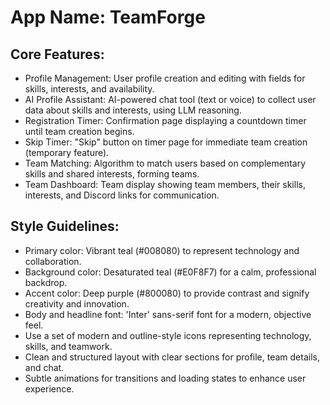 # **App Name**: TeamForge

## Core Features:

- Profile Management: User profile creation and editing with fields for skills, interests, and availability.
- AI Profile Assistant: AI-powered chat tool (text or voice) to collect user data about skills and interests, using LLM reasoning.
- Registration Timer: Confirmation page displaying a countdown timer until team creation begins.
- Skip Timer: "Skip" button on timer page for immediate team creation (temporary feature).
- Team Matching: Algorithm to match users based on complementary skills and shared interests, forming teams.
- Team Dashboard: Team display showing team members, their skills, interests, and Discord links for communication.

## Style Guidelines:

- Primary color: Vibrant teal (#008080) to represent technology and collaboration.
- Background color: Desaturated teal (#E0F8F7) for a calm, professional backdrop.
- Accent color: Deep purple (#800080) to provide contrast and signify creativity and innovation.
- Body and headline font: 'Inter' sans-serif font for a modern, objective feel.
- Use a set of modern and outline-style icons representing technology, skills, and teamwork.
- Clean and structured layout with clear sections for profile, team details, and chat.
- Subtle animations for transitions and loading states to enhance user experience.